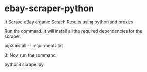 # ebay-scraper-python
It Scrape eBay organic Serach Results using python and proxies

Run the command. It will install all the required dependencies for the scraper.

pip3 install -r requirments.txt 

3: Now run the command:

python3 scraper.py
